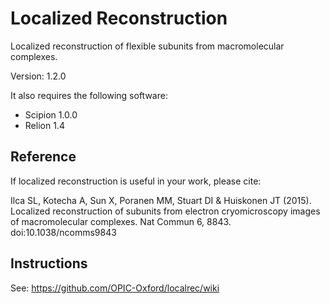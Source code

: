 # Localized Reconstruction

Localized reconstruction of flexible subunits from macromolecular complexes.

Version: 1.2.0

It also requires the following software:
* Scipion 1.0.0
* Relion 1.4

## Reference

If localized reconstruction is useful in your work, please cite:

Ilca SL, Kotecha A, Sun X, Poranen MM, Stuart DI & Huiskonen JT (2015).
Localized reconstruction of subunits from electron cryomicroscopy images of macromolecular complexes.
Nat Commun 6, 8843. doi:10.1038/ncomms9843

## Instructions

See: https://github.com/OPIC-Oxford/localrec/wiki
